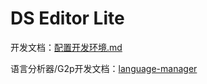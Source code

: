 # DS Editor Lite

开发文档：[配置开发环境.md](./docs/1%20配置开发环境.md)

语言分析器/G2p开发文档：[language-manager](https://github.com/wolfgitpr/language-manager)
